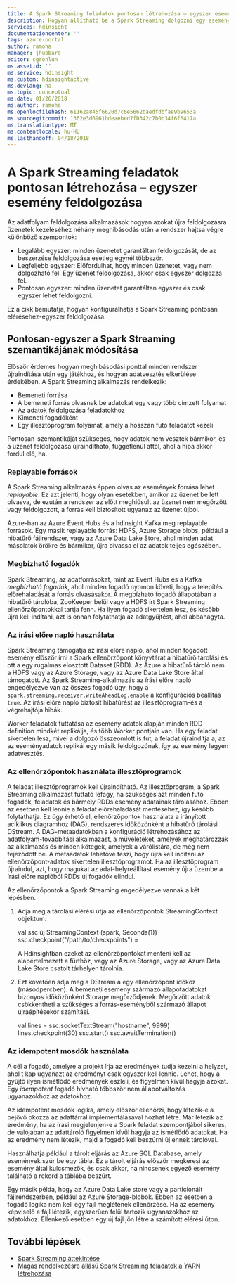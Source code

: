 ```yaml
---
title: A Spark Streaming feladatok pontosan létrehozása – egyszer esemény feldolgozása - Azure HDInsight |} Microsoft Docs
description: Hogyan állítható be a Spark Streaming dolgozni egy eseményt, egyszer és csak egyszer.
services: hdinsight
documentationcenter: ''
tags: azure-portal
author: ramoha
manager: jhubbard
editor: cgronlun
ms.assetid: ''
ms.service: hdinsight
ms.custom: hdinsightactive
ms.devlang: na
ms.topic: conceptual
ms.date: 01/26/2018
ms.author: ramoha
ms.openlocfilehash: 61162a845f6620d7c6e5662baedfdbfae9b9653a
ms.sourcegitcommit: 1362e3d6961bdeaebed7fb342c7b0b34f6f6417a
ms.translationtype: MT
ms.contentlocale: hu-HU
ms.lasthandoff: 04/18/2018
---
```

# <a name="create-spark-streaming-jobs-with-exactly-once-event-processing"></a>A Spark Streaming feladatok pontosan létrehozása – egyszer esemény feldolgozása

Az adatfolyam feldolgozása alkalmazások hogyan azokat újra feldolgozásra üzenetek kezeléséhez néhány meghibásodás után a rendszer hajtsa végre különböző szempontok:

* Legalább egyszer: minden üzenetet garantáltan feldolgozását, de az beszerzése feldolgozása esetleg egynél többször.
* Legfeljebb egyszer: Előfordulhat, hogy minden üzenetet, vagy nem dolgozható fel. Egy üzenet feldolgozása, akkor csak egyszer dolgozza fel.
* Pontosan egyszer: minden üzenetet garantáltan egyszer és csak egyszer lehet feldolgozni.

Ez a cikk bemutatja, hogyan konfigurálhatja a Spark Streaming pontosan eléréséhez-egyszer feldolgozása.

## <a name="exactly-once-semantics-with-spark-streaming"></a>Pontosan-egyszer a Spark Streaming szemantikájának módosítása

Először érdemes hogyan meghibásodási ponttal minden rendszer újraindítása után egy játékhoz, és hogyan adatvesztés elkerülése érdekében. A Spark Streaming alkalmazás rendelkezik:

* Bemeneti forrása
* A bemeneti forrás olvasnak be adatokat egy vagy több címzett folyamat
* Az adatok feldolgozása feladatokhoz
* Kimeneti fogadóként
* Egy illesztőprogram folyamat, amely a hosszan futó feladatot kezeli

Pontosan-szemantikáját szükséges, hogy adatok nem vesztek bármikor, és a üzenet feldolgozása újraindítható, függetlenül attól, ahol a hiba akkor fordul elő, ha.

### <a name="replayable-sources"></a>Replayable források

A Spark Streaming alkalmazás éppen olvas az események forrása lehet *replayable*. Ez azt jelenti, hogy olyan esetekben, amikor az üzenet be lett olvasva, de ezután a rendszer az előtt meghiúsult az üzenet nem megőrzött vagy feldolgozott, a forrás kell biztosított ugyanaz az üzenet újból.

Azure-ban az Azure Event Hubs és a hdinsight Kafka meg replayable források. Egy másik replayable forrás: HDFS, Azure Storage blobs, például a hibatűrő fájlrendszer, vagy az Azure Data Lake Store, ahol minden adat másolatok örökre és bármikor, újra olvassa el az adatok teljes egészében.

### <a name="reliable-receivers"></a>Megbízható fogadók

Spark Streaming, az adatforrásokat, mint az Event Hubs és a Kafka *megbízható fogadók*, ahol minden fogadó nyomon követi, hogy a telepítés előrehaladását a forrás olvasásakor. A megbízható fogadó állapotában a hibatűrő tárolóba, ZooKeeper belül vagy a HDFS írt Spark Streaming ellenőrzőpontokkal tartja fenn. Ha ilyen fogadó sikertelen lesz, és később újra kell indítani, azt is onnan folytathatja az adatgyűjtést, ahol abbahagyta.

### <a name="use-the-write-ahead-log"></a>Az írási előre napló használata

Spark Streaming támogatja az írási előre napló, ahol minden fogadott esemény először írni a Spark ellenőrzőpont könyvtárat a hibatűrő tárolási és ott a egy rugalmas elosztott Dataset (RDD). Az Azure a hibatűrő tároló nem a HDFS vagy az Azure Storage, vagy az Azure Data Lake Store által támogatott. Az Spark Streaming-alkalmazás az írási előre napló engedélyezve van az összes fogadó úgy, hogy a `spark.streaming.receiver.writeAheadLog.enable` a konfigurációs beállítás `true`. Az írási előre napló biztosít hibatűrést az illesztőprogram-és a végrehajtója hibák.

Worker feladatok futtatása az esemény adatok alapján minden RDD definition mindkét replikálja, és több Worker pontjain van. Ha egy feladat sikertelen lesz, mivel a dolgozó összeomlott is fut, a feladat újraindítja a, az az eseményadatok replikái egy másik feldolgozónak, így az esemény legyen adatvesztés.

### <a name="use-checkpoints-for-drivers"></a>Az ellenőrzőpontok használata illesztőprogramok

A feladat illesztőprogramok kell újraindítható. Az illesztőprogram, a Spark Streaming alkalmazást futtató lefagy, ha szükséges azt minden futó fogadók, feladatok és bármely RDDs esemény adatainak tárolásához. Ebben az esetben kell lennie a feladat előrehaladását mentéséhez, így később folytathatja. Ez úgy érhető el, ellenőrzőpontok használata a irányított aciklikus diagramhoz (DAG), rendszeres időközönként a hibatűrő tárolási DStream. A DAG-metaadatokban a konfiguráció létrehozásához az adatfolyam-továbbítási alkalmazást, a műveleteket, amelyek meghatározzák az alkalmazás és minden kötegek, amelyek a várólistára, de még nem fejeződött be. A metaadatok lehetővé teszi, hogy újra kell indítani az ellenőrzőpont-adatok sikertelen illesztőprogramot. Ha az illesztőprogram újraindul, azt, hogy magukat az adat-helyreállítást esemény újra üzembe a írási előre naplóból RDDs új fogadók elindul.

Az ellenőrzőpontok a Spark Streaming engedélyezve vannak a két lépésben. 

1. Adja meg a tárolási elérési útja az ellenőrzőpontok StreamingContext objektum:

    val ssc új StreamingContext (spark, Seconds(1)) ssc.checkpoint("/path/to/checkpoints") =

    A Hdinsightban ezeket az ellenőrzőpontokat menteni kell az alapértelmezett a fürthöz, vagy az Azure Storage, vagy az Azure Data Lake Store csatolt tárhelyen tárolnia.

2. Ezt követően adja meg a DStream a egy ellenőrzőpont időköz (másodpercben). A bemeneti esemény származó állapotadatokat bizonyos időközönként Storage megőrződjenek. Megőrzött adatok csökkentheti a szükséges a forrás-eseményből származó állapot újraépítésekor számítási.

    val lines = ssc.socketTextStream("hostname", 9999)  lines.checkpoint(30)  ssc.start()  ssc.awaitTermination()

### <a name="use-idempotent-sinks"></a>Az idempotent mosdók használata

A cél a fogadó, amelyre a projekt írja az eredmények tudja kezelni a helyzet, ahol t kap ugyanazt az eredményt csak egyszer kell lennie. Lehet, hogy a gyűjtő ilyen ismétlődő eredmények észleli, és figyelmen kívül hagyja azokat. Egy *idempotent* fogadó hívható többször nem állapotváltozás ugyanazokhoz az adatokhoz.

Az idempotent mosdók logika, amely először ellenőrzi, hogy létezik-e a bejövő okozza az adattárral implementálásával hozhat létre. Már létezik az eredmény, ha az írási megjelenjen-e a Spark feladat szempontjából sikeres, de valójában az adattároló figyelmen kívül hagyja az ismétlődő adatokat. Ha az eredmény nem létezik, majd a fogadó kell beszúrni új ennek tárolóval. 

Használhatja például a tárolt eljárás az Azure SQL Database, amely események szúr be egy tábla. Ez a tárolt eljárás először megkeresi az esemény által kulcsmezők, és csak akkor, ha nincsenek egyező esemény található a rekord a táblába beszúrt.

Egy másik példa, hogy az Azure Data Lake store vagy a particionált fájlrendszerben, például az Azure Storage-blobok. Ebben az esetben a fogadó logika nem kell egy fájl meglétének ellenőrzése. Ha az esemény képviselő a fájl létezik, egyszerűen felül tartozik ugyanazokhoz az adatokhoz. Ellenkező esetben egy új fájl jön létre a számított elérési úton.

## <a name="next-steps"></a>További lépések

* [Spark Streaming áttekintése](apache-spark-streaming-overview.md)
* [Magas rendelkezésre állású Spark Streaming feladatok a YARN létrehozása](apache-spark-streaming-high-availability.md)
